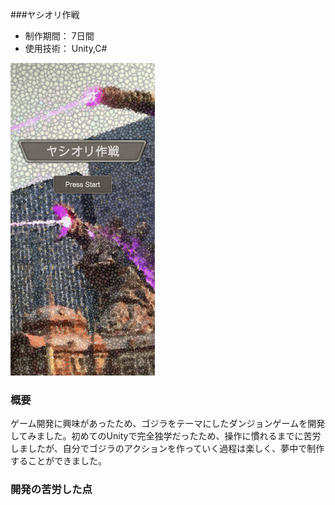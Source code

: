 ###ヤシオリ作戦
* 制作期間： 7日間
* 使用技術： Unity,C#

[![IMAGE ALT TEXT HERE](thumbnailImage.png)](https://youtu.be/Il8LqphmQdc)

### 概要
ゲーム開発に興味があったため、ゴジラをテーマにしたダンジョンゲームを開発してみました。初めてのUnityで完全独学だったため、操作に慣れるまでに苦労しましたが、自分でゴジラのアクションを作っていく過程は楽しく、夢中で制作することができました。

### 開発の苦労した点
